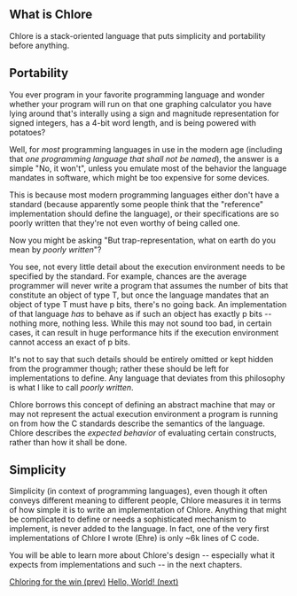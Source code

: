 What is Chlore
---

Chlore is a stack-oriented language that puts simplicity and portability before anything.

## Portability

You ever program in your favorite programming language and wonder whether your program will run on that one graphing calculator you have lying around that's interally using a sign and magnitude representation for signed integers, has a 4-bit word length, and is being powered with potatoes?

Well, for _most_ programming languages in use in the modern age (including that _one programming language that shall not be named_), the answer is a simple "No, it won't", unless you emulate most of the behavior the language mandates in software, which might be too expensive for some devices.

This is because most modern programming languages either don't have a standard (because apparently some people think that the "reference" implementation should define the language), or their specifications are so poorly written that they're not even worthy of being called one.

Now you might be asking "But trap-representation, what on earth do you mean by _poorly written_"?

You see, not every little detail about the execution environment needs to be specified by the standard. For example, chances are the average programmer will never write a program that assumes the number of bits that constitute an object of type T, but once the language mandates that an object of type T must have p bits, there's no going back. An implementation of that language _has_ to behave as if such an object has exactly p bits -- nothing more, nothing less. While this may not sound too bad, in certain cases, it can result in huge performance hits if the execution environment cannot access an exact of p bits.

It's not to say that such details should be entirely omitted or kept hidden from the programmer though; rather these should be left for implementations to define. Any language that deviates from this philosophy is what I like to call _poorly written_.

Chlore borrows this concept of defining an abstract machine that may or may not represent the actual execution environment a program is running on from how the C standards describe the semantics of the language. Chlore describes the _expected behavior_ of evaluating certain constructs, rather than how it shall be done.

## Simplicity

Simplicity (in context of programming languages), even though it often conveys different meaning to different people, Chlore measures it in terms of how simple it is to write an implementation of Chlore. Anything that might be complicated to define or needs a sophisticated mechanism to implement, is never added to the language. In fact, one of the very first implementations of Chlore I wrote (Ehre) is only ~6k lines of C code.

You will be able to learn more about Chlore's design -- especially what it expects from implementations and such -- in the next chapters.

[Chloring for the win (prev)](./chloring_for_the_win.md)
[Hello, World! (next)](./hello_world.md)
